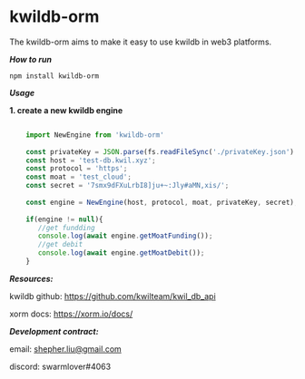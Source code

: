 # kwildb-orm
 The kwildb-orm aims to make it easy to use kwildb in web3 platforms.

***How to run***

    npm install kwildb-orm  

***Usage***

**1. create a new kwildb engine**

```typescript

    import NewEngine from 'kwildb-orm'
    
    const privateKey = JSON.parse(fs.readFileSync('./privateKey.json').toString());
    const host = 'test-db.kwil.xyz';
    const protocol = 'https';
    const moat = 'test_cloud';
    const secret = '7smx9dFXuLrbI8]ju+~:Jly#aMN,xis/';
    
    const engine = NewEngine(host, protocol, moat, privateKey, secret);
    
    if(engine != null){
       //get fundding
       console.log(await engine.getMoatFunding());
       //get debit
       console.log(await engine.getMoatDebit());
    }
``` 
***Resources:***

   kwildb github: https://github.com/kwilteam/kwil_db_api
   
   xorm docs: https://xorm.io/docs/
   
***Development contract:***
  
   email: shepher.liu@gmail.com
   
   discord: swarmlover#4063
